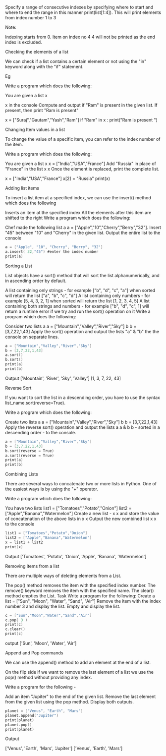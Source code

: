 
Specify a range of consecutive indexes by specifying where to start and where to end the range in this manner
print(list[1:4]).
This will print elements from index number 
1 to 3


Note:

Indexing starts from 0.
Item on index no 
4
4 will not be printed as the end index is excluded.





Checking the elements of a list

We can check if a list contains a certain element or not using the "in" keyword along with the "if" statement.

Eg

Write a program which does the following:

You are given a list x

x in the console Compute and output if "Ram" is present in the given list. If present, then print "Ram is present"

x = ["Suraj","Gautam","Yash","Ram"] if "Ram" in x : print("Ram is present ")



Changing Item values in a list


To change the value of a specific item, you can refer to the index number of the item.

Write a program which does the following:

You are given a list 
x
x = ["India","USA","France"]
Add "Russia" in place of "France" in the list 
x
x
Once the element is replaced, print the complete list.






x = ["India","USA","France"]
x[2] = "Russia"
print(x)




 Adding list items
 
 
 To insert a list item at a specified index, we can use the insert() method which does the following

Inserts an item at the specified index
All the elements after this item are shifted to the right
Write a program which does the following:

Chef made the following list 
a
a = ["Apple","10","Cherry","Berry","32"].
Insert "45" between "10" and "Cherry" in the given list.
Output the entire list to the console


```c
a = ["Apple", "10", "Cherry", "Berry", "32"]
a.insert( 32,"45") #enter the index number 
print(a)
```


Sorting a List


List objects have a sort() method that will sort the list alphanumerically, and in ascending order by default.

A list containing only strings - for example ["b", "d", "c", "a"] when sorted will return the list ["a", "b", "c", "d"]
A list containing only numbers - for example [5, 4, 3, 2, 1] when sorted will return the list [1, 2, 3, 4, 5]
A list containing both strings and numbers - for example ["b", "d", "c", 1] will return a runtime error if we try and run the sort() operation on it
Write a program which does the following:

Consider two lists
a
a = ["Mountain","Valley","River","Sky"]
b
b = [3,7,22,1,43]
Apply the sort() operation and output the lists "a" & "b" the the console on separate lines.



```c
a = ["Mountain","Valley","River","Sky"]
b = [3,7,22,1,43]
a.sort()
b.sort()
print(a)
print(b)
```

Output
['Mountain', 'River', 'Sky', 'Valley']
[1, 3, 7, 22, 43]


Reverse Sort

If you want to sort the list in a descending order, you have to use the syntax list_name.sort(reverse=True).

Write a program which does the following:

Create two lists
a
a = ["Mountain","Valley","River","Sky"]
b
b = [3,7,22,1,43]
Apply the reverse sort() operation and output the lists 
a
a & 
b
b - sorted in a descending order - to the console.


```c
a = ["Mountain","Valley","River","Sky"]
b = [3,7,22,1,43]
b.sort(reverse = True)
a.sort(reverse = True)
print(a)
print(b)
```


Combining Lists

There are several ways to concatenate two or more lists in Python.
One of the easiest ways is by using the "+" operator.

Write a program which does the following:

You have two lists
list1 = ["Tomatoes","Potato","Onion"]
list2 = ["Apple","Banana","Watermelon"]
Create a new list - 
x
x and store the value of concatenation of the above lists in 
x
x
Output the new combined list 
x
x to the console

```c
list1 = ["Tomatoes","Potato","Onion"]
list2 = ["Apple","Banana","Watermelon"]
x = list1 + list2
print(x)
 ```
 
 Output
 ['Tomatoes', 'Potato', 'Onion', 'Apple', 'Banana', 'Watermelon']
 
 
 
 
 Removing items from a list
 
 There are multiple ways of deleting elements from a List.

The pop() method removes the item with the specified index number.
The remove() keyword removes the item with the specified name.
The clear() method empties the List.
Task
Write a program for the following:
Create a list = ["Sun", "Moon", "Water", "Sand", "Air"]
Remove the item with the index number 3 and display the list.
Empty and display the list.


```c
c = ["Sun","Moon","Water","Sand","Air"]
c.pop( 3 )
print(c)
c.clear()
print(c)
```

output
['Sun', 'Moon', 'Water', 'Air']


Append and Pop commands

We can use the append() method to add an element at the end of a list.

On the flip side if we want to remove the last element of a list we use the pop() method without providing any index.

Write a program for the following -

Add an item "Jupiter" to the end of the given list.
Remove the last element from the given list using the pop method.
Display both outputs.



```c
planet = ["Venus", "Earth", "Mars"]
planet.append("Jupiter")
print(planet)
planet.pop()
print(planet)
```

Output

['Venus', 'Earth', 'Mars', 'Jupiter']
['Venus', 'Earth', 'Mars']





